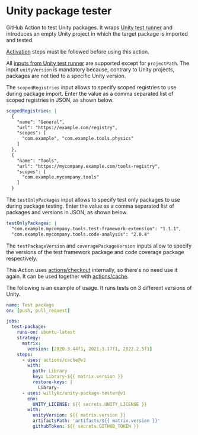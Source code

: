 # Unity package tester

GitHub Action to test Unity packages. It wraps [Unity test runner](https://github.com/game-ci/unity-test-runner) and introduces an empty Unity project in which the target package is imported and tested.

[Activation](https://game.ci/docs/github/activation) steps must be followed before using this action.

All [inputs from Unity test runner](https://game.ci/docs/github/test-runner) are supported except for `projectPath`. The input `unityVersion` is mandatory because, contrary to Unity projects, packages are not tied to a specific Unity version.

The `scopedRegistries` input allows to specify scoped registries to use during package import. Enter the value as a comma separated list of scoped registries in JSON, as shown below.

```yaml
scopedRegistries: |
  {
    "name": "General",
    "url": "https://example.com/registry",
    "scopes": [
      "com.example", "com.example.tools.physics"
    ]
  },
  {
    "name": "Tools",
    "url": "https://mycompany.example.com/tools-registry",
    "scopes": [
      "com.example.mycompany.tools"
    ]
  }
```

The `testOnlyPackages` input allows to specify test only packages to use during package testing. Enter the value as a comma separated list of packages and versions in JSON, as shown below.

```yaml
testOnlyPackages: |
  "com.example.mycompany.tools.test-framework-extension": "1.1.1",
  "com.example.mycompany.tools.code-analysis": "2.0.4"
```

The `testPackageVersion` and `coveragePackageVersion` inputs allow to specify the versions of the test framework package and code coverage package respectively.

This Action uses [actions/checkout](https://github.com/actions/checkout) internally, so there's no need use it again. It can be used together with [actions/cache](https://github.com/actions/cache).

The following is an example of usage. It runs tests on 3 different versions of Unity.

```yaml
name: Test package
on: [push, pull_request]

jobs:
  test-package:
    runs-on: ubuntu-latest
    strategy:
      matrix:
        version: [2020.3.44f1, 2021.3.17f1, 2022.2.5f1]
    steps:
      - uses: actions/cache@v3
        with:
          path: Library
          key: Library-${{ matrix.version }}
          restore-keys: |
            Library-
      - uses: willykc/unity-package-tester@v1
        env:
          UNITY_LICENSE: ${{ secrets.UNITY_LICENSE }}
        with:
          unityVersion: ${{ matrix.version }}
          artifactsPath: 'artifacts/${{ matrix.version }}'
          githubToken: ${{ secrets.GITHUB_TOKEN }}
```